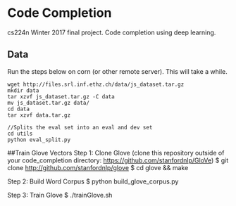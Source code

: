 # Code Completion
cs224n Winter 2017 final project. Code completion using deep learning.

## Data
Run the steps below on corn (or other remote server). This will take a while.
```
wget http://files.srl.inf.ethz.ch/data/js_dataset.tar.gz
mkdir data
tar xzvf js_dataset.tar.gz -C data
mv js_dataset.tar.gz data/
cd data
tar xzvf data.tar.gz

//Splits the eval set into an eval and dev set
cd utils
python eval_split.py
```

##Train Glove Vectors
Step 1: Clone Glove (clone this repository outside of your code_completion directory: https://github.com/stanfordnlp/GloVe)
$ git clone http://github.com/stanfordnlp/glove
$ cd glove && make

Step 2: Build Word Corpus 
$ python build_glove_corpus.py

Step 3: Train Glove
$ ./trainGlove.sh

